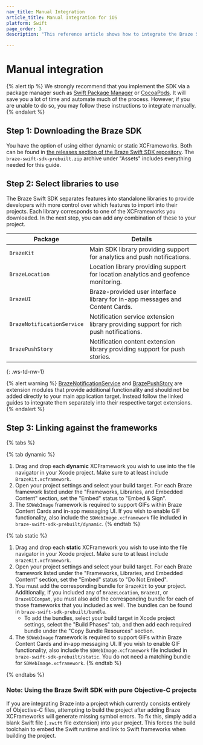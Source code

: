 ```yaml
---
nav_title: Manual Integration
article_title: Manual Integration for iOS
platform: Swift
page_order: 3
description: "This reference article shows how to integrate the Braze Swift SDK using manual installation."

---
```


# Manual integration

{% alert tip %}
We strongly recommend that you implement the SDK via a package manager such as [Swift Package Manager](../swift_package_manager/) or [CocoaPods](../cocoapods/). It will save you a lot of time and automate much of the process. However, if you are unable to do so, you may follow these instructions to integrate manually.
{% endalert %}

## Step 1: Downloading the Braze SDK
You have the option of using either dynamic or static XCFrameworks. Both can be found in [the releases section of the Braze Swift SDK repository](https://github.com/braze-inc/braze-swift-sdk/releases). The `braze-swift-sdk-prebuilt.zip` archive under "Assets" includes everything needed for this guide.

## Step 2: Select libraries to use
The Braze Swift SDK separates features into standalone libraries to provide developers with more control over which features to import into their projects. Each library corresponds to one of the XCFrameworks you downloaded. In the next step, you can add any combination of these to your project.

| Package | Details |
| ------- | ------- |
| `BrazeKit` | Main SDK library providing support for analytics and push notifications. |
| `BrazeLocation` | Location library providing support for location analytics and geofence monitoring. |
| `BrazeUI` | Braze-provided user interface library for in-app messages and Content Cards. |
| `BrazeNotificationService` | Notification service extension library providing support for rich push notifications. |
| `BrazePushStory` | Notification content extension library providing support for push stories. |
{: .ws-td-nw-1}

{% alert warning %}
[BrazeNotificationService](https://braze-inc.github.io/braze-swift-sdk/tutorials/braze/b2-rich-push-notifications) and [BrazePushStory](https://braze-inc.github.io/braze-swift-sdk/tutorials/braze/b3-push-stories) are extension modules that provide additional functionality and should not be added directly to your main application target. Instead follow the linked guides to integrate them separately into their respective target extensions.
{% endalert %}

## Step 3: Linking against the frameworks
{% tabs %}

{% tab dynamic %}
1. Drag and drop each **dynamic** XCFramework you wish to use into the file navigator in your Xcode project. Make sure to at least include `BrazeKit.xcframework`.
2. Open your project settings and select your build target. For each Braze framework listed under the "Frameworks, Libraries, and Embedded Content" section, set the "Embed" status to "Embed & Sign".
3. The `SDWebImage` framework is required to support GIFs within Braze Content Cards and in-app messaging UI. If you wish to enable GIF functionality, also include the `SDWebImage.xcframework` file included in `braze-swift-sdk-prebuilt/dynamic`.
{% endtab %}

{% tab static %}
1. Drag and drop each **static** XCFramework you wish to use into the file navigator in your Xcode project. Make sure to at least include `BrazeKit.xcframework`.
2. Open your project settings and select your build target. For each Braze framework listed under the "Frameworks, Libraries, and Embedded Content" section, set the "Embed" status to "Do Not Embed".
3. You must add the corresponding bundle for `BrazeKit` to your project. Additionally, If you included any of `BrazeLocation`, `BrazeUI`, or `BrazeUICompat`, you must also add the corresponding bundle for each of those frameworks that you included as well. The bundles can be found in `braze-swift-sdk-prebuilt/bundle`.
    * To add the bundles, select your build target in Xcode project settings, select the "Build Phases" tab, and then add each required bundle under the "Copy Bundle Resources" section.
4. The `SDWebImage` framework is required to support GIFs within Braze Content Cards and in-app messaging UI. If you wish to enable GIF functionality, also include the `SDWebImage.xcframework` file included in `braze-swift-sdk-prebuilt/static`. You do not need a matching bundle for `SDWebImage.xcframework`.
{% endtab %}

{% endtabs %}

### Note: Using the Braze Swift SDK with pure Objective-C projects
If you are integrating Braze into a project which currently consists entirely of Objective-C files, attempting to build the project after adding Braze XCFrameworks will generate missing symbol errors. To fix this, simply add a blank Swift file (`.swift` file extension) into your project. This forces the build toolchain to embed the Swift runtime and link to Swift frameworks when building the project.